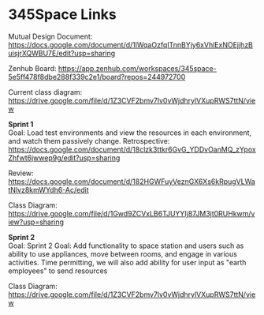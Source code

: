 # 345Space Links

Mutual Design Document: https://docs.google.com/document/d/1lWqaOzfqITnnBYjy6xVhlExNOEjjhzBuisjrXQWBU7E/edit?usp=sharing

Zenhub Board: https://app.zenhub.com/workspaces/345space-5e5ff478f8dbe288f339c2e1/board?repos=244972700

Current class diagram: https://drive.google.com/file/d/1Z3CVF2bmv7lv0vWjdhrylVXupRWS7ttN/view

**Sprint 1**   
Goal: Load test environments and view the resources in each environment, and watch them passively change.
Retrospective: https://docs.google.com/document/d/18clzk3ttkr6GvG_YDDvOanMQ_zYpoxZhfwt6jwwep9g/edit?usp=sharing

Review: https://docs.google.com/document/d/182HGWFuyVeznGX6Xs6kRpugVLWatNlvz8kmWYdh6-Ac/edit

Class Diagram: https://drive.google.com/file/d/1Gwd9ZCVxLB6TJUYYIj87JM3jt0RUHkwm/view?usp=sharing

**Sprint 2**   
Goal: Sprint 2 Goal: Add functionality to space station and users such as ability to use appliances, move between rooms, and engage in various activities. Time permitting, we will also add ability for user input as "earth employees" to send resources

Class Diagram: https://drive.google.com/file/d/1Z3CVF2bmv7lv0vWjdhrylVXupRWS7ttN/view
